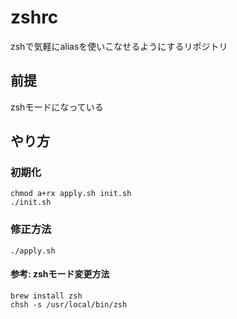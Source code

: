 # zshrc
zshで気軽にaliasを使いこなせるようにするリポジトリ

## 前提
zshモードになっている

## やり方

### 初期化
```chmod a+rx apply.sh init.sh```\
```./init.sh```

### 修正方法
```./apply.sh```

#### 参考: zshモード変更方法
```brew install zsh```\
```chsh -s /usr/local/bin/zsh```